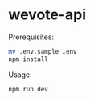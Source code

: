 # wevote-api

Prerequisites:

```sh
mv .env.sample .env
npm install
```

Usage:

```sh
npm run dev
```
